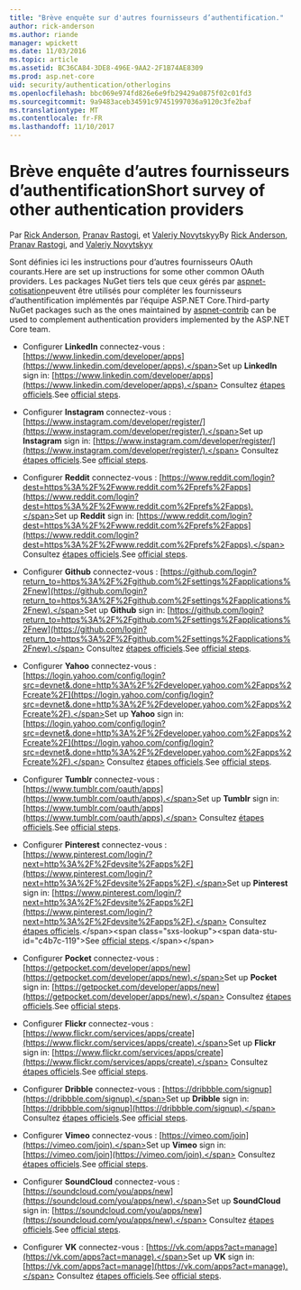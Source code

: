 ```yaml
---
title: "Brève enquête sur d'autres fournisseurs d’authentification."
author: rick-anderson
ms.author: riande
manager: wpickett
ms.date: 11/03/2016
ms.topic: article
ms.assetid: BC36CA84-3DE8-496E-9AA2-2F1B74AE8309
ms.prod: asp.net-core
uid: security/authentication/otherlogins
ms.openlocfilehash: bbc069e974fd826e6e9fb29429a0875f02c01fd3
ms.sourcegitcommit: 9a9483aceb34591c97451997036a9120c3fe2baf
ms.translationtype: MT
ms.contentlocale: fr-FR
ms.lasthandoff: 11/10/2017
---
```

# <a name="short-survey-of-other-authentication-providers"></a><span data-ttu-id="c4b7c-102">Brève enquête d’autres fournisseurs d’authentification</span><span class="sxs-lookup"><span data-stu-id="c4b7c-102">Short survey of other authentication providers</span></span>

<a name="security-authentication-other-logins"></a>

<span data-ttu-id="c4b7c-103">Par [Rick Anderson](https://twitter.com/RickAndMSFT), [Pranav Rastogi](https://github.com/rustd), et [Valeriy Novytskyy](https://github.com/01binary)</span><span class="sxs-lookup"><span data-stu-id="c4b7c-103">By [Rick Anderson](https://twitter.com/RickAndMSFT), [Pranav Rastogi](https://github.com/rustd), and [Valeriy Novytskyy](https://github.com/01binary)</span></span>

<span data-ttu-id="c4b7c-104">Sont définies ici les instructions pour d’autres fournisseurs OAuth courants.</span><span class="sxs-lookup"><span data-stu-id="c4b7c-104">Here are set up instructions for some other common OAuth providers.</span></span> <span data-ttu-id="c4b7c-105">Les packages NuGet tiers tels que ceux gérés par [aspnet-cotisation](https://www.nuget.org/packages?q=owners%3Aaspnet-contrib+title%3AOAuth)peuvent être utilisés pour compléter les fournisseurs d’authentification implémentés par l’équipe ASP.NET Core.</span><span class="sxs-lookup"><span data-stu-id="c4b7c-105">Third-party NuGet packages such as the ones maintained by [aspnet-contrib](https://www.nuget.org/packages?q=owners%3Aaspnet-contrib+title%3AOAuth) can be used to complement authentication providers implemented by the ASP.NET Core team.</span></span>

* <span data-ttu-id="c4b7c-106">Configurer **LinkedIn** connectez-vous : [https://www.linkedin.com/developer/apps](https://www.linkedin.com/developer/apps).</span><span class="sxs-lookup"><span data-stu-id="c4b7c-106">Set up **LinkedIn** sign in: [https://www.linkedin.com/developer/apps](https://www.linkedin.com/developer/apps).</span></span> <span data-ttu-id="c4b7c-107">Consultez [étapes officiels](https://developer.linkedin.com/docs/oauth2).</span><span class="sxs-lookup"><span data-stu-id="c4b7c-107">See [official steps](https://developer.linkedin.com/docs/oauth2).</span></span>

* <span data-ttu-id="c4b7c-108">Configurer **Instagram** connectez-vous : [https://www.instagram.com/developer/register/](https://www.instagram.com/developer/register/).</span><span class="sxs-lookup"><span data-stu-id="c4b7c-108">Set up **Instagram** sign in: [https://www.instagram.com/developer/register/](https://www.instagram.com/developer/register/).</span></span> <span data-ttu-id="c4b7c-109">Consultez [étapes officiels](https://www.instagram.com/developer/authentication/).</span><span class="sxs-lookup"><span data-stu-id="c4b7c-109">See [official steps](https://www.instagram.com/developer/authentication/).</span></span>

* <span data-ttu-id="c4b7c-110">Configurer **Reddit** connectez-vous : [https://www.reddit.com/login?dest=https%3A%2F%2Fwww.reddit.com%2Fprefs%2Fapps](https://www.reddit.com/login?dest=https%3A%2F%2Fwww.reddit.com%2Fprefs%2Fapps).</span><span class="sxs-lookup"><span data-stu-id="c4b7c-110">Set up **Reddit** sign in: [https://www.reddit.com/login?dest=https%3A%2F%2Fwww.reddit.com%2Fprefs%2Fapps](https://www.reddit.com/login?dest=https%3A%2F%2Fwww.reddit.com%2Fprefs%2Fapps).</span></span> <span data-ttu-id="c4b7c-111">Consultez [étapes officiels](https://github.com/reddit/reddit/wiki/OAuth2-Quick-Start-Example).</span><span class="sxs-lookup"><span data-stu-id="c4b7c-111">See [official steps](https://github.com/reddit/reddit/wiki/OAuth2-Quick-Start-Example).</span></span>

* <span data-ttu-id="c4b7c-112">Configurer **Github** connectez-vous : [https://github.com/login?return_to=https%3A%2F%2Fgithub.com%2Fsettings%2Fapplications%2Fnew](https://github.com/login?return_to=https%3A%2F%2Fgithub.com%2Fsettings%2Fapplications%2Fnew).</span><span class="sxs-lookup"><span data-stu-id="c4b7c-112">Set up **Github** sign in: [https://github.com/login?return_to=https%3A%2F%2Fgithub.com%2Fsettings%2Fapplications%2Fnew](https://github.com/login?return_to=https%3A%2F%2Fgithub.com%2Fsettings%2Fapplications%2Fnew).</span></span> <span data-ttu-id="c4b7c-113">Consultez [étapes officiels](https://developer.github.com/v3/oauth/).</span><span class="sxs-lookup"><span data-stu-id="c4b7c-113">See [official steps](https://developer.github.com/v3/oauth/).</span></span>

* <span data-ttu-id="c4b7c-114">Configurer **Yahoo** connectez-vous : [https://login.yahoo.com/config/login?src=devnet&.done=http%3A%2F%2Fdeveloper.yahoo.com%2Fapps%2Fcreate%2F](https://login.yahoo.com/config/login?src=devnet&.done=http%3A%2F%2Fdeveloper.yahoo.com%2Fapps%2Fcreate%2F).</span><span class="sxs-lookup"><span data-stu-id="c4b7c-114">Set up **Yahoo** sign in: [https://login.yahoo.com/config/login?src=devnet&.done=http%3A%2F%2Fdeveloper.yahoo.com%2Fapps%2Fcreate%2F](https://login.yahoo.com/config/login?src=devnet&.done=http%3A%2F%2Fdeveloper.yahoo.com%2Fapps%2Fcreate%2F).</span></span> <span data-ttu-id="c4b7c-115">Consultez [étapes officiels](https://developer.yahoo.com/bbauth/user.html).</span><span class="sxs-lookup"><span data-stu-id="c4b7c-115">See [official steps](https://developer.yahoo.com/bbauth/user.html).</span></span>

* <span data-ttu-id="c4b7c-116">Configurer **Tumblr** connectez-vous : [https://www.tumblr.com/oauth/apps](https://www.tumblr.com/oauth/apps).</span><span class="sxs-lookup"><span data-stu-id="c4b7c-116">Set up **Tumblr** sign in: [https://www.tumblr.com/oauth/apps](https://www.tumblr.com/oauth/apps).</span></span> <span data-ttu-id="c4b7c-117">Consultez [étapes officiels](https://www.tumblr.com/docs/api/v2#auth).</span><span class="sxs-lookup"><span data-stu-id="c4b7c-117">See [official steps](https://www.tumblr.com/docs/api/v2#auth).</span></span>

* <span data-ttu-id="c4b7c-118">Configurer **Pinterest** connectez-vous : [https://www.pinterest.com/login/?next=http%3A%2F%2Fdevsite%2Fapps%2F](https://www.pinterest.com/login/?next=http%3A%2F%2Fdevsite%2Fapps%2F).</span><span class="sxs-lookup"><span data-stu-id="c4b7c-118">Set up **Pinterest** sign in: [https://www.pinterest.com/login/?next=http%3A%2F%2Fdevsite%2Fapps%2F](https://www.pinterest.com/login/?next=http%3A%2F%2Fdevsite%2Fapps%2F).</span></span> <span data-ttu-id="c4b7c-119">Consultez [étapes officiels](https://developers.pinterest.com/docs/api/overview/?).</span><span class="sxs-lookup"><span data-stu-id="c4b7c-119">See [official steps](https://developers.pinterest.com/docs/api/overview/?).</span></span>

* <span data-ttu-id="c4b7c-120">Configurer **Pocket** connectez-vous : [https://getpocket.com/developer/apps/new](https://getpocket.com/developer/apps/new).</span><span class="sxs-lookup"><span data-stu-id="c4b7c-120">Set up **Pocket** sign in: [https://getpocket.com/developer/apps/new](https://getpocket.com/developer/apps/new).</span></span> <span data-ttu-id="c4b7c-121">Consultez [étapes officiels](https://getpocket.com/developer/docs/authentication).</span><span class="sxs-lookup"><span data-stu-id="c4b7c-121">See [official steps](https://getpocket.com/developer/docs/authentication).</span></span>

* <span data-ttu-id="c4b7c-122">Configurer **Flickr** connectez-vous : [https://www.flickr.com/services/apps/create](https://www.flickr.com/services/apps/create).</span><span class="sxs-lookup"><span data-stu-id="c4b7c-122">Set up **Flickr** sign in: [https://www.flickr.com/services/apps/create](https://www.flickr.com/services/apps/create).</span></span> <span data-ttu-id="c4b7c-123">Consultez [étapes officiels](https://www.flickr.com/services/api/auth.oauth.html).</span><span class="sxs-lookup"><span data-stu-id="c4b7c-123">See [official steps](https://www.flickr.com/services/api/auth.oauth.html).</span></span>

* <span data-ttu-id="c4b7c-124">Configurer **Dribble** connectez-vous : [https://dribbble.com/signup](https://dribbble.com/signup).</span><span class="sxs-lookup"><span data-stu-id="c4b7c-124">Set up **Dribble** sign in: [https://dribbble.com/signup](https://dribbble.com/signup).</span></span> <span data-ttu-id="c4b7c-125">Consultez [étapes officiels](http://developer.dribbble.com/v1/oauth/).</span><span class="sxs-lookup"><span data-stu-id="c4b7c-125">See [official steps](http://developer.dribbble.com/v1/oauth/).</span></span>

* <span data-ttu-id="c4b7c-126">Configurer **Vimeo** connectez-vous : [https://vimeo.com/join](https://vimeo.com/join).</span><span class="sxs-lookup"><span data-stu-id="c4b7c-126">Set up **Vimeo** sign in: [https://vimeo.com/join](https://vimeo.com/join).</span></span> <span data-ttu-id="c4b7c-127">Consultez [étapes officiels](https://developer.vimeo.com/api/authentication).</span><span class="sxs-lookup"><span data-stu-id="c4b7c-127">See [official steps](https://developer.vimeo.com/api/authentication).</span></span>

* <span data-ttu-id="c4b7c-128">Configurer **SoundCloud** connectez-vous : [https://soundcloud.com/you/apps/new](https://soundcloud.com/you/apps/new).</span><span class="sxs-lookup"><span data-stu-id="c4b7c-128">Set up **SoundCloud** sign in: [https://soundcloud.com/you/apps/new](https://soundcloud.com/you/apps/new).</span></span> <span data-ttu-id="c4b7c-129">Consultez [étapes officiels](https://developers.soundcloud.com/blog/we-love-oauth-2).</span><span class="sxs-lookup"><span data-stu-id="c4b7c-129">See [official steps](https://developers.soundcloud.com/blog/we-love-oauth-2).</span></span>

* <span data-ttu-id="c4b7c-130">Configurer **VK** connectez-vous : [https://vk.com/apps?act=manage](https://vk.com/apps?act=manage).</span><span class="sxs-lookup"><span data-stu-id="c4b7c-130">Set up **VK** sign in: [https://vk.com/apps?act=manage](https://vk.com/apps?act=manage).</span></span> <span data-ttu-id="c4b7c-131">Consultez [étapes officiels](https://vk.com/pages?oid=-17680044&p=Authorizing_Sites).</span><span class="sxs-lookup"><span data-stu-id="c4b7c-131">See [official steps](https://vk.com/pages?oid=-17680044&p=Authorizing_Sites).</span></span>
